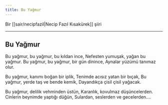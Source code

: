 ```yaml
---
title: Bu Yağmur
---
```


Bir [[sair/necipfazil|Necip Fazıl Kısakürek]] şiiri

---

## Bu Yağmur
Bu yağmur, bu yağmur, bu kıldan ince,
Nefesten yumuşak, yağan bu yağmur.
Bu yağmur, bu yağmur, bir gün dinince,
Aynalar yüzümü tanımaz olur.

Bu yağmur, kanımı boğan bir iplik,
Tenimde acısız yatan bir bıçak,
Bu yağmur, yerde taş ve bende kemik,
Dayandıkça çisil çisil yağacak.

Bu yağmur, delilik vehminden üstün,
Karanlık, kovulmaz düşüncelerden.
Cinlerin beynimde yaptığı düğün,
Sulardan, seslerden ve gecelerden....

